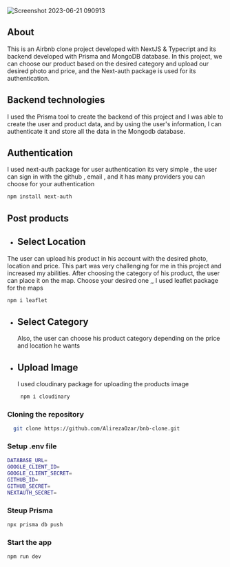 
![Screenshot 2023-06-21 090913](https://github.com/AlirezaOzar/bnb-clone/assets/108988996/963b5ab6-c17f-4c8a-a94e-69798bdac9f2)


## About 

This is an Airbnb clone project developed with NextJS & Typecript and its backend developed with Prisma and MongoDB 
database. In this project, we can choose our product based on the desired category and upload our desired photo 
and price, and the Next-auth package is used for its authentication.

## Backend technologies

I used the Prisma tool to create the backend of this project and I was able to create the user and product data, and by using the user's information, I can authenticate it and store all the data in the Mongodb database.

## Authentication
I used next-auth package for user authentication its very simple , the user can sign in with the github , email , and it has many providers you can choose for your authentication

```bash
npm install next-auth
```

## Post products
* ## Select Location

The user can upload his product in his account with the desired photo, location and price. This part was very challenging for me in this project and increased my abilities. After choosing the category of his product, the user can place it on the map. Choose your desired one ,, I used leaflet package for the maps 

```bash
npm i leaflet
```
* ## Select Category
   Also, the user can choose his product category depending on the price and location he wants
  
* ## Upload Image
  I used cloudinary package for uploading the products image

  ```bash
   npm i cloudinary
  ```

### Cloning the repository
  ```bash
    git clone https://github.com/AlirezaOzar/bnb-clone.git
   ```

### Setup .env file

```bash
DATABASE_URL=
GOOGLE_CLIENT_ID=
GOOGLE_CLIENT_SECRET=
GITHUB_ID=
GITHUB_SECRET=
NEXTAUTH_SECRET=
```
### Steup Prisma
```bash
npx prisma db push
```
### Start the app
```bash
npm run dev
```
